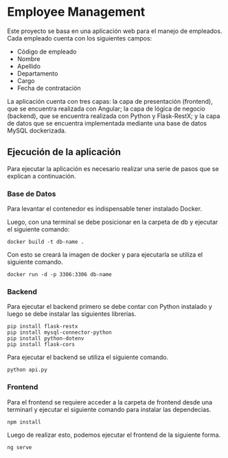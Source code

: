 # Employee Management

Este proyecto se basa en una aplicación web para el manejo de empleados. Cada empleado cuenta con los siguientes campos:
- Código de empleado
- Nombre
- Apellido
- Departamento
- Cargo
- Fecha de contratación

La aplicación cuenta con tres capas: la capa de presentación (frontend), que se encuentra realizada con Angular; la capa de lógica de negocio (backend), que se encuentra realizada con Python y Flask-RestX; y la capa de datos que se encuentra implementada mediante una base de datos MySQL dockerizada.

## Ejecución de la aplicación

Para ejecutar la aplicación es necesario realizar una serie de pasos que se explican a continuación.

### Base de Datos
Para levantar el contenedor es indispensable tener instalado Docker.

Luego, con una terminal se debe posicionar en la carpeta de db y ejecutar el siguiente comando:
```
docker build -t db-name .
```
Con esto se creará la imagen de docker y para ejecutarla se utiliza el siguiente comando.
```
docker run -d -p 3306:3306 db-name
```

### Backend
Para ejecutar el backend primero se debe contar con Python instalado y luego se debe instalar las siguientes librerías.
```
pip install flask-restx
pip install mysql-connector-python
pip install python-dotenv
pip install flask-cors
```
Para ejecutar el backend se utiliza el siguiente comando.
```
python api.py
```

### Frontend
Para el frontend se requiere acceder a la carpeta de frontend desde una terminarl y ejecutar el siguiente comando para instalar las dependecias.
```
npm install
```

Luego de realizar esto, podemos ejecutar el frontend de la siguiente forma.
```
ng serve
```

